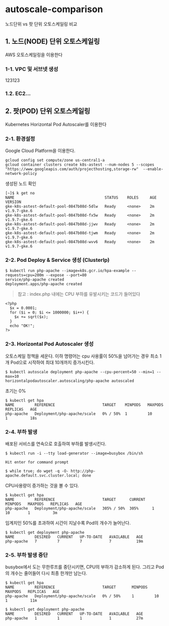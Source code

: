 # autoscale-comparison
노드단위 vs 팟 단위 오토스케일링 비교


## 1. 노드(NODE) 단위 오토스케일링
AWS 오토스케일링을 이용한다

### 1-1. VPC 및 서브넷 생성
123123

### 1.2. EC2...



## 2. 팟(POD) 단위 오토스케일링
Kubernetes Horizontal Pod Autoscaler를 이용한다

### 2-1. 환경설정
Google Cloud Platform을 이용한다.

```
gcloud config set compute/zone us-central1-a
gcloud container clusters create k8s-astest --num-nodes 5 --scopes "https://www.googleapis.com/auth/projecthosting,storage-rw"  --enable-network-policy
```

생성된 노드 확인
```
[~]$ k get no
NAME                                        STATUS    ROLES     AGE       VERSION
gke-k8s-astest-default-pool-0847b08d-5dlw   Ready     <none>    2m        v1.9.7-gke.6
gke-k8s-astest-default-pool-0847b08d-fx5w   Ready     <none>    2m        v1.9.7-gke.6
gke-k8s-astest-default-pool-0847b08d-jjwv   Ready     <none>    2m        v1.9.7-gke.6
gke-k8s-astest-default-pool-0847b08d-tjwm   Ready     <none>    2m        v1.9.7-gke.6
gke-k8s-astest-default-pool-0847b08d-wvv6   Ready     <none>    2m        v1.9.7-gke.6
```

### 2-2. Pod Deploy & Service 생성 (ClusterIp)

```
$ kubectl run php-apache --image=k8s.gcr.io/hpa-example --requests=cpu=200m --expose --port=80
service/php-apache created
deployment.apps/php-apache created
```

> 참고 : index.php 내에는 CPU 부하를 유발시키는 코드가 들어있다
```
<?php
  $x = 0.0001;
  for ($i = 0; $i <= 1000000; $i++) {
    $x += sqrt($x);
  }
  echo "OK!";
?>
```

### 2-3. Horizontal Pod Autoscaler 생성

오토스케일 정책을 세운다. 이하 명령어는 cpu 사용률이 50%을 넘어가는 경우 최소 1개 Pod으로 시작하여 최대 10개까지 증가시킨다.

```
$ kubectl autoscale deployment php-apache --cpu-percent=50 --min=1 --max=10
horizontalpodautoscaler.autoscaling/php-apache autoscaled
```

초기는 0%
```
$ kubectl get hpa
NAME         REFERENCE                     TARGET    MINPODS   MAXPODS   REPLICAS   AGE
php-apache   Deployment/php-apache/scale   0% / 50%  1         10        1          18s
```

### 2-4. 부하 발생
배포된 서비스를 연속으로 호출하여 부하를 발생시킨다.
```
$ kubectl run -i --tty load-generator --image=busybox /bin/sh

Hit enter for command prompt

$ while true; do wget -q -O- http://php-apache.default.svc.cluster.local; done
```

CPU사용량이 증가하는 것을 볼 수 있다.
```
$ kubectl get hpa
NAME         REFERENCE                     TARGET      CURRENT   MINPODS   MAXPODS   REPLICAS   AGE
php-apache   Deployment/php-apache/scale   305% / 50%  305%      1         10        1          3m
```

임계치인 50%를 초과하여 시간이 지날수록 Pod의 개수가 늘어난다.
```
$ kubectl get deployment php-apache
NAME         DESIRED   CURRENT   UP-TO-DATE   AVAILABLE   AGE
php-apache   7         7         7            7           19m
```

### 2-5. 부하 발생 중단

busybox에서 도는 무한루프를 중단시키면, CPU의 부하가 감소하게 된다. 그리고 Pod의 개수는 줄어들어 다시 최종 한개만 남는다.

```
$ kubectl get hpa
NAME         REFERENCE                     TARGET       MINPODS   MAXPODS   REPLICAS   AGE
php-apache   Deployment/php-apache/scale   0% / 50%     1         10        1          11m

$ kubectl get deployment php-apache
NAME         DESIRED   CURRENT   UP-TO-DATE   AVAILABLE   AGE
php-apache   1         1         1            1           27m
```
